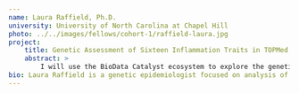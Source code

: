 ```yaml
---
name: Laura Raffield, Ph.D.
university: University of North Carolina at Chapel Hill
photo: ../../images/fellows/cohort-1/raffield-laura.jpg
project:
    title: Genetic Assessment of Sixteen Inflammation Traits in TOPMed Whole Genome Sequencing Data 
    abstract: >
        I will use the BioData Catalyst ecosystem to explore the genetic underpinnings of 16 inflammation biomarkers. Previous inflammation working group analyses did not take advantage of the full sample size now available in TOPMed, thoroughly examine gene and region-based tests, or account for heterogeneous variance across cohorts, issues addressed here. Effects of identified variants on proteomic, metabolomic, transcriptomic, or epigenetic intermediaries will also be examined using pilot data from the Multi-Ethnic Study of Atherosclerosis (MESA). My extensive involvement in multiple TOPMed working groups and previous TOPMed publications position me to aid others with the use of the BioData Catalyst ecosystem.
bio: Laura Raffield is a genetic epidemiologist focused on analysis of inflammation, hematology and hemostasis, cardiovascular disease, and diabetes related traits, particularly in underrepresented African American and Hispanic/Latino populations. She is currently a postdoctoral fellow in the Department of Genetics at the University of North Carolina at Chapel Hill. Raffield earned her PhD in Molecular Genetics and Genomics from Wake Forest University School of Medicine and her BS in Biology from the University of North Carolina at Chapel Hill.
---
```


